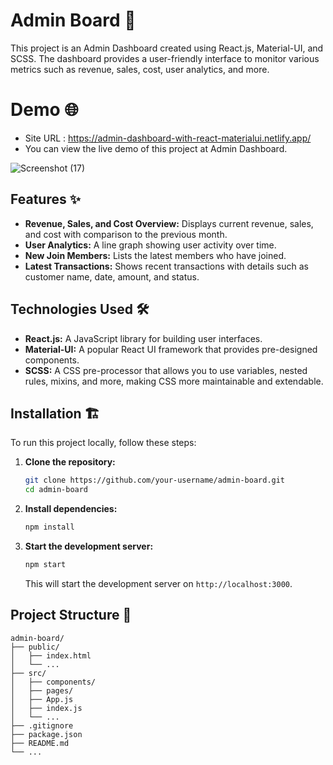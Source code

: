# Admin Board 🚀

This project is an Admin Dashboard created using React.js, Material-UI, and SCSS. The dashboard provides a user-friendly interface to monitor various metrics such as revenue, sales, cost, user analytics, and more.

# Demo 🌐
- Site URL : https://admin-dashboard-with-react-materialui.netlify.app/
- You can view the live demo of this project at Admin Dashboard.

![Screenshot (17)](https://github.com/Nilupul6/React-admin-dashboard-with-material-ui/assets/152468856/9cff0bc6-2994-42d5-a965-72b0518473b6)

## Features ✨

- **Revenue, Sales, and Cost Overview:** Displays current revenue, sales, and cost with comparison to the previous month.
- **User Analytics:** A line graph showing user activity over time.
- **New Join Members:** Lists the latest members who have joined.
- **Latest Transactions:** Shows recent transactions with details such as customer name, date, amount, and status.

## Technologies Used 🛠️

- **React.js:** A JavaScript library for building user interfaces.
- **Material-UI:** A popular React UI framework that provides pre-designed components.
- **SCSS:** A CSS pre-processor that allows you to use variables, nested rules, mixins, and more, making CSS more maintainable and extendable.

## Installation 🏗️

To run this project locally, follow these steps:

1. **Clone the repository:**

    ```bash
    git clone https://github.com/your-username/admin-board.git
    cd admin-board
    ```

2. **Install dependencies:**

    ```bash
    npm install
    ```

3. **Start the development server:**

    ```bash
    npm start
    ```

    This will start the development server on `http://localhost:3000`.

## Project Structure 📁

```plaintext
admin-board/
├── public/
│   ├── index.html
│   └── ...
├── src/
│   ├── components/
│   ├── pages/
│   ├── App.js
│   ├── index.js
│   └── ...
├── .gitignore
├── package.json
├── README.md
└── ...
